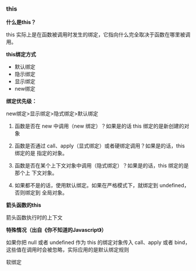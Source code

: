 ### this

**什么是this？**

this 实际上是在函数被调用时发生的绑定，它指向什么完全取决于函数在哪里被调用。

**this绑定方式**

* 默认绑定
* 隐示绑定
* 显示绑定
* new绑定

**绑定优先级：**

new绑定>显示绑定>隐式绑定>默认绑定

1. 函数是否在 new 中调用（new 绑定）？如果是的话 this 绑定的是新创建的对象

2. 函数是否通过 call、apply（显式绑定）或者硬绑定调用？如果是的话，this 绑定的是 指定的对象。

3. 函数是否在某个上下文对象中调用（隐式绑定）？如果是的话，this 绑定的是那个上 下文对象。

4. 如果都不是的话，使用默认绑定。如果在严格模式下，就绑定到 undefined，否则绑定到 全局对象。 

**箭头函数的this**

箭头函数执行时的上下文

**特殊情况（出自《你不知道的Javascript》）**

如果你把 null 或者 undefined 作为 this 的绑定对象传入 call、apply 或者 bind，这些值在调用时会被忽略，实际应用的是默认绑定规则

软绑定